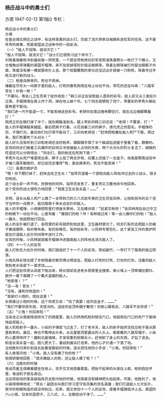 ### 杨庄战斗中的勇士们
方德
1947-02-12
第1版()
专栏：

    杨庄战斗中的勇士们
    方德
    在鱼台城北杨庄之战中，有这样英勇的战士们，完成了消灭蒋家日械嫡系进犯军的任务。这不是传奇的故事，而是爱国自卫战争中的一段史诗。
    （一）“敌人不投降，就消灭它！”
    “敌人不投降，就消灭它！”战士们已很熟习这个命令了。
    刘珠喜端着枪冲到最前面一所院里，一个提驳壳枪顽抗的军官照准珠喜劈头一枪打了个瞎火，又仓惶掏出带弹簧的美国手榴弹，来不及拔掉保险针就迎面掷来，珠喜左眼珠被打的冒出眼眶子外面，珠喜没有摸一摸就狠命扑上去，那个拔腿要跑的家伙还没迈出步就被一刀刺死，珠喜夺过手枪又进行新的战斗。
    （二）枪是血换来的，死也不丢掉。
    堵截在尽东头一间房子里的敌人，打死的像死狗爬在地上动也不动，带花的还在叫唤：“八路军官长！补我一枪！”
    “不要叫，等会儿卫生员来了给你收拾！”韩三卯正在安慰敌人遗弃的彩号，敌人却又从三面反扑过来。手榴弹落在房上炸个洞，掉在地上崩个坑，七个同志就牺牲了四个，带重彩的李秀升躺在屋角里不能动。
    “我们进一尺不能退一寸，不能丢掉这些彩号。老胡你在南边墙角瞟住打，我在北边墙脚瞟着打！”
    胡虎之的左眼打掉了半个，就右眼瞄准射击。腿上带彩的韩三卯还说：“老胡！不要紧，打！”
    敌人的手榴弹越来越猛，最后把房子打着，火花烧着三卯的裤子，燎光虎之的眉毛，手榴弹扔完，子弹打光。最后他们也打得不能动了，三卯向老胡说：“赶快把枪藏在敌人死尸下面，爬过来，我们死要死个头对头！”
    敌人好久没有听到三卯和老胡还击的枪声，蹑脚蹑手探了半个脑袋钻进屋子里看了看，静静的。
    反攻的同志们接着工兵爆炸的巨响又冲进被敌人占领的东房，两个头对头的烈士复活了，细微的呓语还可以分辨得出：“同志们，我的枪还在死狗下面！”
    李秀升也从死尸堆里爬出来，脖子上挂了两支步枪，后腰上还插了一支盒子。他虽是鄄南战役中才被八路军解放的，却已经完全懂得“枪，是血换来的，死也不能丢掉！”
    （三）英勇的救护员
    “喂！你下腮打掉了，赶快去找卫生长！”指导员望着一个提枪向敌人阵地冲过去的小战士、很关切地说。
    这个战士却一声不响，抢救他的同伴。指导员发急了，重复而又沉重地命令他回来。
    这个受伤的战士很吃力地回答：“我是卫生长张永昌！………”  ×          ×          
        ×          ×
    天明，连长从敌人死尸上摘了一支带刺刀的三八式给年青的卫生员张凤林，让他和另外的五个坚守当中的一间房子，抵抗路南十来米远反扑的敌人。
    敌人的手榴弹、小炮弹把院里打得昏天黑地，又在瞎诈唬：“赶紧交枪吧！”张凤林爬在自己守卫的枪眼下一动也不动，心里骂着：“缴我们的枪？哼！有种就过来！等一会儿缴你们的枪！”敌人一露头，他就把他打回去。
    敌人的反扑被打退了，各院里的彩号就挤到他这里，卫生器材使光了。同志们有的去把敌人的被子撕成绷带，有的卷布条，有的拆棉花，有的抬彩号，小凤林专管包扎，这个紧张工作的救护所就在打退敌人反扑的间隙中进行工作。
    反攻的时候，小凤林就提着手榴弹冲进路南敌人的阵地去消灭敌人了。
    （四）十一个人的反攻
    敌人打到无力反扑的时候，我们就组织了十一个人的反攻，势如破竹，一举打下了路南的独立院落。
    小炮兵杨长锁也提了步枪随着侦察员傅占明进去，把敌人打死的打死，打伤的打伤，活着的敌人爬到老乡床底下一直求饶………。
    人们把这批俘虏从床底下拖出来，杨长锁却走进老乡厨房里去搜索，柴火堆上一顶草帽在颤抖，掀开一看下面蹲了一个戴大盖帽的敌人。
    “枪那里！？”
    “没——有！官长！”
    “没有，通死你狗造的！”
    “我是打小炮的，炮在这里！”
    长锁接过小炮的时候，这个俘虏又说：“饶了我罢！给你这金子，………”
    “我们不要俘虏东西，天怪冷的，送给你这顶布帽子戴吧！你放心跟我走，八路军不杀俘虏！”
    （五）“小鬼！你回来啦！”
    当岳龙之从南面爬进拼光了的西屋里，敌人仍然用机枪封锁住门口，他就爬在门口的死尸下面悄悄监视敌人。
    敌人机枪射手一露头，小岳的子弹就飞过去了。打了老半天，敌人的射手始终没找见枪子是从那里射来的。最后，再也不敢伸出头来。从北屋窗洞里露出的人头上，都是戴的八路军帽子，小岳的心喜得快炸了！蹦到北屋墙根，才发现重机枪眼太小，赶快卸了身上的东西，才钻了进去。
    和连长吴永富一起，胆儿更大了。激战到援兵打进来，他的心才扑通一下落了地。
    当他胜利归来扑到连长赵春堂跟前的时候，连长捏住他的小手说：“小鬼，你回来啦！”
    有人故意问他：“小鬼，敌人没有缴了你的枪？”
    他很骄傲地回答：“成天缴敌人的枪，还让敌人缴了枪？！”
    （六）当胜利的时候
    电话员崔玉保蜷着腿坐在地上，双手交叉地抱着膝盖，把抬不起来的头放在上面，枪斜抱在怀里，电话机子放在身边。
    当巡视前线的某高级指挥员去慰问他的时候，他简直没有精神把头抬起来。可是，他胜利了，他兴奋得喃喃地说：“首长！副团长叫我们学习坚守张凤集的百名英雄；我们打退敌人七次反扑，我守的枪眼狗造的就没夺到过。后来，我又参加十一个人的反攻，提着手榴弹就冲上去。美国的六○小炮，日本的歪把子，三八式，人，全都拾动干净了。………”
